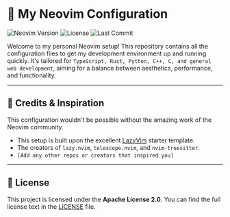 # 💫 My Neovim Configuration

![Neovim Version](https://img.shields.io/badge/Neovim-0.10+-blueviolet?style=for-the-badge&logo=neovim)
![License](https://img.shields.io/badge/License-Apache_2.0-blue.svg?style=for-the-badge)
![Last Commit](https://img.shields.io/github/last-commit/MuazTPM-YT/neovim-dotfiles?style=for-the-badge)

Welcome to my personal Neovim setup! This repository contains all the configuration files to get my development environment up and running quickly. It's tailored for `TypeScript, Rust, Python, C++, C, and general web development`, aiming for a balance between aesthetics, performance, and functionality.

***

## 🙏 Credits & Inspiration

This configuration wouldn't be possible without the amazing work of the Neovim community.

* This setup is built upon the excellent [LazyVim](https://www.lazyvim.org/) starter template.
* The creators of `lazy.nvim`, `telescope.nvim`, and `nvim-treesitter`.
* `[Add any other repos or creators that inspired you]`

***

## 📄 License

This project is licensed under the **Apache License 2.0**. You can find the full license text in the [LICENSE](LICENSE) file.
